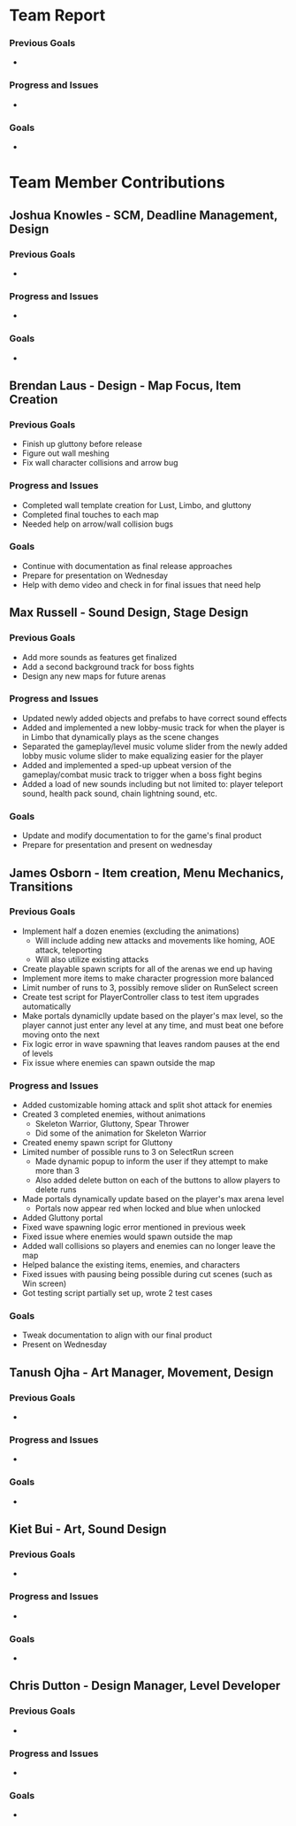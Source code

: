 # Team Report

### Previous Goals

*  

### Progress and Issues

* 

### Goals

* 

# Team Member Contributions

## Joshua Knowles \- SCM, Deadline Management, Design

### Previous Goals

*  

### Progress and Issues

* 

### Goals

* 

## Brendan Laus \- Design \- Map Focus, Item Creation

### Previous Goals

* Finish up gluttony before release
* Figure out wall meshing
* Fix wall character collisions and arrow bug

### Progress and Issues

* Completed wall template creation for Lust, Limbo, and gluttony
* Completed final touches to each map
* Needed help on arrow/wall collision bugs

### Goals

* Continue with documentation as final release approaches
* Prepare for presentation on Wednesday
* Help with demo video and check in for final issues that need help

## Max Russell \- Sound Design, Stage Design

### Previous Goals

* Add more sounds as features get finalized
* Add a second background track for boss fights
* Design any new maps for future arenas

### Progress and Issues

* Updated newly added objects and prefabs to have correct sound effects
* Added and implemented a new lobby-music track for when the player is in Limbo that dynamically plays as the scene changes
* Separated the gameplay/level music volume slider from the newly added lobby music volume slider to make equalizing easier for the player
* Added and implemented a sped-up upbeat version of the gameplay/combat music track to trigger when a boss fight begins
* Added a load of new sounds including but not limited to: player teleport sound, health pack sound, chain lightning sound, etc.

### Goals

* Update and modify documentation to for the game's final product
* Prepare for presentation and present on wednesday

## James Osborn \- Item creation, Menu Mechanics, Transitions

### Previous Goals

* Implement half a dozen enemies (excluding the animations)
    * Will include adding new attacks and movements like homing, AOE attack, teleporting
    * Will also utilize existing attacks
* Create playable spawn scripts for all of the arenas we end up having
* Implement more items to make character progression more balanced
* Limit number of runs to 3, possibly remove slider on RunSelect screen
* Create test script for PlayerController class to test item upgrades automatically
* Make portals dynamiclly update based on the player's max level, so the player cannot just enter any level at any time, and must beat one before moving onto the next
* Fix logic error in wave spawning that leaves random pauses at the end of levels
* Fix issue where enemies can spawn outside the map

### Progress and Issues

* Added customizable homing attack and split shot attack for enemies
* Created 3 completed enemies, without animations
    * Skeleton Warrior, Gluttony, Spear Thrower
    * Did some of the animation for Skeleton Warrior
* Created enemy spawn script for Gluttony
* Limited number of possible runs to 3 on SelectRun screen
    * Made dynamic popup to inform the user if they attempt to make more than 3
    * Also added delete button on each of the buttons to allow players to delete runs
* Made portals dynamically update based on the player's max arena level
    * Portals now appear red when locked and blue when unlocked
* Added Gluttony portal
* Fixed wave spawning logic error mentioned in previous week
* Fixed issue where enemies would spawn outside the map
* Added wall collisions so players and enemies can no longer leave the map
* Helped balance the existing items, enemies, and characters
* Fixed issues with pausing being possible during cut scenes (such as Win screen)
* Got testing script partially set up, wrote 2 test cases

### Goals

* Tweak documentation to align with our final product
* Present on Wednesday

## Tanush Ojha \- Art Manager, Movement, Design

### Previous Goals

*  

### Progress and Issues

* 

### Goals

* 

## Kiet Bui \- Art, Sound Design

### Previous Goals

*  

### Progress and Issues

* 

### Goals

* 

## Chris Dutton \- Design Manager, Level Developer

### Previous Goals

*  

### Progress and Issues

* 

### Goals

* 

